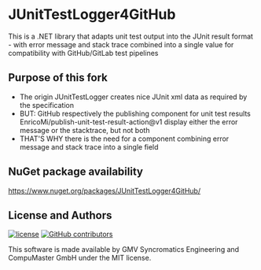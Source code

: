 # JUnitTestLogger4GitHub

This is a .NET library that adapts unit test output into the JUnit result format - with error message and stack trace combined into a single value for compatibility with GitHub/GitLab test pipelines

## Purpose of this fork

* The origin JUnitTestLogger creates nice JUnit xml data as required by the specification
* BUT: GitHub respectively the publishing component for unit test results EnricoMi/publish-unit-test-result-action@v1 display either the error message or the stacktrace, but not both
* THAT'S WHY there is the need for a component combining error message and stack trace into a single field

## NuGet package availability

https://www.nuget.org/packages/JUnitTestLogger4GitHub/

## License and Authors

[![license](https://img.shields.io/github/license/CompuMasterGmbH/JUnitTestLogger.svg)](https://github.com/CompuMasterGmbH/JUnitTestLogger/blob/master/LICENSE)
[![GitHub contributors](https://img.shields.io/github/contributors/CompuMasterGmbH/JUnitTestLogger.svg)](https://github.com/CompuMasterGmbH/JUnitTestLogger/graphs/contributors)

This software is made available by GMV Syncromatics Engineering and CompuMaster GmbH under the MIT license.
